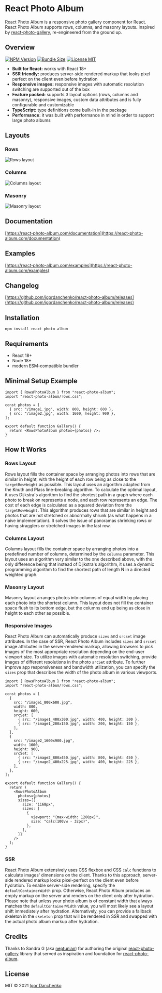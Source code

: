 # React Photo Album

React Photo Album is a responsive photo gallery component for React. React Photo
Album supports rows, columns, and masonry layouts. Inspired by
[react-photo-gallery](https://github.com/neptunian/react-photo-gallery),
re-engineered from the ground up.

## Overview

[![NPM Version](https://img.shields.io/npm/v/react-photo-album.svg?color=blue)](https://www.npmjs.com/package/react-photo-album)
[![Bundle Size](https://img.shields.io/bundlephobia/minzip/react-photo-album.svg?color=blue)](https://bundlephobia.com/package/react-photo-album)
[![License MIT](https://img.shields.io/npm/l/react-photo-album.svg?color=blue)](https://github.com/igordanchenko/react-photo-album/blob/main/LICENSE)

- **Built for React:** works with React 18+
- **SSR friendly:** produces server-side rendered markup that looks pixel
  perfect on the client even before hydration
- **Responsive images:** responsive images with automatic resolution switching
  are supported out of the box
- **Feature packed:** supports 3 layout options (rows, columns and masonry),
  responsive images, custom data attributes and is fully configurable and
  customizable
- **TypeScript:** type definitions come built-in in the package
- **Performance:** it was built with performance in mind in order to support
  large photo albums

## Layouts

### Rows

![Rows layout](https://react-photo-album.com/images/layouts/rows.jpg)

### Columns

![Columns layout](https://react-photo-album.com/images/layouts/columns.jpg)

### Masonry

![Masonry layout](https://react-photo-album.com/images/layouts/masonry.jpg)

## Documentation

[https://react-photo-album.com/documentation](https://react-photo-album.com/documentation)

## Examples

[https://react-photo-album.com/examples](https://react-photo-album.com/examples)

## Changelog

[https://github.com/igordanchenko/react-photo-album/releases](https://github.com/igordanchenko/react-photo-album/releases)

## Installation

```shell
npm install react-photo-album
```

## Requirements

- React 18+
- Node 18+
- modern ESM-compatible bundler

## Minimal Setup Example

```tsx
import { RowsPhotoAlbum } from "react-photo-album";
import "react-photo-album/rows.css";

const photos = [
  { src: "/image1.jpg", width: 800, height: 600 },
  { src: "/image2.jpg", width: 1600, height: 900 },
];

export default function Gallery() {
  return <RowsPhotoAlbum photos={photos} />;
}
```

## How It Works

### Rows Layout

Rows layout fills the container space by arranging photos into rows that are
similar in height, with the height of each row being as close to the
`targetRowHeight` as possible. This layout uses an algorithm adapted from the
Knuth and Plass line-breaking algorithm. To calculate the optimal layout, it
uses Dijkstra's algorithm to find the shortest path in a graph where each photo
to break on represents a node, and each row represents an edge. The cost of each
edge is calculated as a squared deviation from the `targetRowHeight`. This
algorithm produces rows that are similar in height and photos that are not
stretched or abnormally shrunk (as what happens in a naive implementation). It
solves the issue of panoramas shrinking rows or having stragglers or stretched
images in the last row.

### Columns Layout

Columns layout fills the container space by arranging photos into a predefined
number of columns, determined by the `columns` parameter. This layout uses an
algorithm very similar to the one described above, with the only difference
being that instead of Dijkstra's algorithm, it uses a dynamic programming
algorithm to find the shortest path of length N in a directed weighted graph.

### Masonry Layout

Masonry layout arranges photos into columns of equal width by placing each photo
into the shortest column. This layout does not fill the container space flush to
its bottom edge, but the columns end up being as close in height to each other
as possible.

### Responsive Images

React Photo Album can automatically produce `sizes` and `srcset` image
attributes. In the case of SSR, React Photo Album includes `sizes` and `srcset`
image attributes in the server-rendered markup, allowing browsers to pick images
of the most appropriate resolution depending on the end-user viewport size. To
utilize images with automatic resolution switching, provide images of different
resolutions in the photo `srcSet` attribute. To further improve app
responsiveness and bandwidth utilization, you can specify the `sizes` prop that
describes the width of the photo album in various viewports.

```tsx
import { RowsPhotoAlbum } from "react-photo-album";
import "react-photo-album/rows.css";

const photos = [
  {
    src: "/image1_800x600.jpg",
    width: 800,
    height: 600,
    srcSet: [
      { src: "/image1_400x300.jpg", width: 400, height: 300 },
      { src: "/image1_200x150.jpg", width: 200, height: 150 },
    ],
  },
  {
    src: "/image2_1600x900.jpg",
    width: 1600,
    height: 900,
    srcSet: [
      { src: "/image2_800x450.jpg", width: 800, height: 450 },
      { src: "/image2_400x225.jpg", width: 400, height: 225 },
    ],
  },
];

export default function Gallery() {
  return (
    <RowsPhotoAlbum
      photos={photos}
      sizes={{
        size: "1168px",
        sizes: [
          {
            viewport: "(max-width: 1200px)",
            size: "calc(100vw - 32px)",
          },
        ],
      }}
    />
  );
}
```

### SSR

React Photo Album extensively uses CSS flexbox and CSS `calc` functions to
calculate images' dimensions on the client. Thanks to this approach, server-side
rendered markup looks pixel-perfect on the client even before hydration. To
enable server-side rendering, specify the `defaultContainerWidth` prop.
Otherwise, React Photo Album produces an empty markup on the server and renders
on the client only after hydration. Please note that unless your photo album is
of constant width that always matches the `defaultContainerWidth` value, you
will most likely see a layout shift immediately after hydration. Alternatively,
you can provide a fallback skeleton in the `skeleton` prop that will be rendered
in SSR and swapped with the actual photo album markup after hydration.

## Credits

Thanks to Sandra G (aka [neptunian](https://github.com/neptunian)) for authoring
the original
[react-photo-gallery](https://github.com/neptunian/react-photo-gallery) library
that served as inspiration and foundation for
[react-photo-album](https://github.com/igordanchenko/react-photo-album).

## License

MIT © 2021 [Igor Danchenko](https://github.com/igordanchenko)
